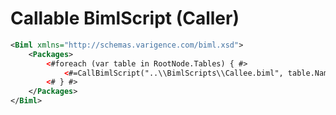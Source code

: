 # Callable BimlScript (Caller)

```xml
<Biml xmlns="http://schemas.varigence.com/biml.xsd">
	<Packages>   
		<#foreach (var table in RootNode.Tables) { #>
			<#=CallBimlScript("..\\BimlScripts\\Callee.biml", table.Name, table.LateArriving) #>
		<# } #>
	</Packages>
</Biml>
```
